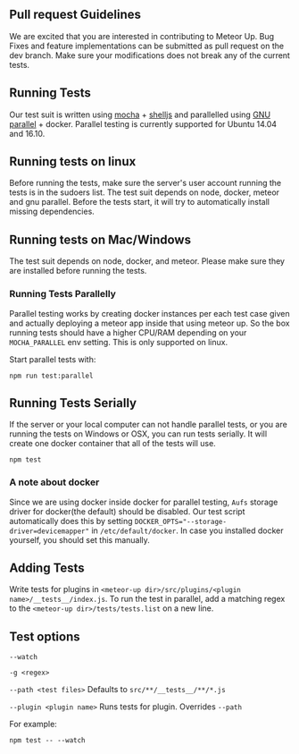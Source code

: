 ## Pull request Guidelines

We are excited that you are interested in contributing to Meteor Up. Bug Fixes and feature implementations can be submitted as pull request on the dev branch. Make sure your modifications does not break any of the current tests.

## Running Tests
Our test suit is written using [mocha](https://mochajs.org/) + [shelljs](https://github.com/shelljs/shelljs) and parallelled using [GNU parallel](http://www.gnu.org/software/parallel/) + docker. Parallel testing is currently supported for Ubuntu 14.04 and 16.10.

## Running tests on linux

Before running the tests, make sure the server's user account running the tests is in the sudoers list. The test suit depends on node, docker, meteor and gnu parallel. Before the tests start, it will try to automatically install missing dependencies.

## Running tests on Mac/Windows

The test suit depends on node, docker, and meteor. Please make sure they are installed before running the tests.

### Running Tests Parallelly
Parallel testing works by creating docker instances per each test case given and actually deploying a meteor app inside that using meteor up. So the box running tests should have a higher CPU/RAM depending on your `MOCHA_PARALLEL` env setting. This is only supported on linux.

Start parallel tests with:
```
npm run test:parallel
```

## Running Tests Serially
If the server or your local computer can not handle parallel tests, or you are running the tests on Windows or OSX, you can run tests serially. It will create one docker container that all of the tests will use.
```
npm test
```

### A note about docker

Since we are using docker inside docker for parallel testing, `Aufs` storage driver for docker(the default) should be disabled. Our test script automatically does this by setting `DOCKER_OPTS="--storage-driver=devicemapper"` in `/etc/default/docker`. In case you installed docker yourself, you should set this manually.

## Adding Tests
Write tests for plugins in `<meteor-up dir>/src/plugins/<plugin name>/__tests__/index.js`.
To run the test in parallel, add a matching regex to the `<meteor-up dir>/tests/tests.list` on a new line.

## Test options
`--watch`

`-g <regex>`

`--path <test files>` Defaults to `src/**/__tests__/**/*.js`

`--plugin <plugin name>` Runs tests for plugin. Overrides `--path`

For example:
```
npm test -- --watch
```
